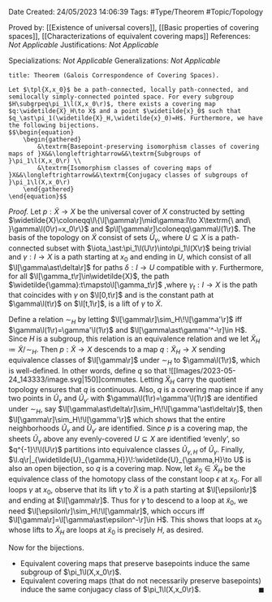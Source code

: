 <div class="topSpace"></div>

Date Created: 24/05/2023 14:06:39
Tags: #Type/Theorem #Topic/Topology

Proved by: [[Existence of universal covers]], [[Basic properties of covering spaces]], [[Characterizations of equivalent covering maps]]
References: <i>Not Applicable</i>
Justifications: <i>Not Applicable</i>

Specializations: <i>Not Applicable</i>
Generalizations: <i>Not Applicable</i>

``` ad-Theorem
title: Theorem (Galois Correspondence of Covering Spaces).

Let $\tpl{X,x_0}$ be a path-connected, locally path-connected, and semilocally simply-connected pointed space. For every subgroup $H\subgrpeq\pi_1\l(X,x_0\r)$, there exists a covering map $q:\widetilde{X}_H\to X$ and a point $\widetilde{x}_0$ such that $q_\ast\pi_1(\widetilde{X}_H,\widetilde{x}_0)=H$. Furthermore, we have the following bijections.
$$\begin{equation}
    \begin{gathered}
        &\textrm{Basepoint-preserving isomorphism classes of covering maps of }X&&\longleftrightarrow&&\textrm{Subgroups of }\pi_1\l(X,x_0\r) \\
        &\textrm{Isomorphism classes of covering maps of }X&&\longleftrightarrow&&\textrm{Conjugacy classes of subgroups of }\pi_1\l(X,x_0\r)
    \end{gathered}
\end{equation}$$

```

<i>Proof.</i> Let $p:\widetilde{X}\to X$ be the universal cover of $X$ constructed by setting $\widetilde{X}\coloneqq\l\{\l[\gamma\r]\mid\gamma:I\to X\textrm{\ and\ }\gamma\l(0\r)=x_0\r\}$ and $p\l[\gamma\r]\coloneqq\gamma\l(1\r)$. The basis of the topology on $\widetilde{X}$ consist of sets $\widetilde{U}_\gamma$, where $U\subseteq X$ is a path-connected subset with $\iota_\ast:\pi_1\l(U\r)\into\pi_1\l(X\r)$ being trivial and $\gamma:I\to X$ is a path starting at $x_0$ and ending in $U$, which consist of all $\l[\gamma\ast\delta\r]$ for paths $\delta:I\to U$ compatible with $\gamma$. Furthermore, for all $\l[\gamma_t\r]\in\widetilde{X}$, the path $\widetilde{\gamma}:t\mapsto\l[\gamma_t\r]$ ,where $\gamma_t:I\to X$ is the path that coincides with $\gamma$ on $\l[0,t\r]$ and is the constant path at $\gamma\l(t\r)$ on $\l[t,1\r]$, is a lift of $\gamma$ to $\widetilde{X}$.

Define a relation $\sim_H$ by letting $\l[\gamma\r]\sim_H\!\l[\gamma'\r]$ iff $\gamma\l(1\r)=\gamma'\l(1\r)$ and $\l[\gamma\ast\gamma'^-\r]\in H$. Since $H$ is a subgroup, this relation is an equivalence relation and we let $\widetilde{X}_H\coloneqq\widetilde{X}/\!\sim_H$. Then $p:\widetilde{X}\to X$ descends to a map $q:\widetilde{X}_H\to X$ sending equivalence classes of $\l[\gamma\r]$ under $\sim_H$ to $\gamma\l(1\r)$, which is well-defined. In other words, define $q$ so that
![[Images/2023-05-24_143333/image.svg|150]]commutes. Letting $\widetilde{X}_H$ carry the quotient topology ensures that $q$ is continuous. Also, $q$ is a covering map since if any two points in $\widetilde{U}_\gamma$ and $\widetilde{U}_{\gamma'}$ with $\gamma\l(1\r)=\gamma'\l(1\r)$ are identified under $\sim_H$, say $\l[\gamma\ast\delta\r]\sim_H\!\l[\gamma'\ast\delta\r]$, then $\l[\gamma\r]\sim_H\!\l[\gamma'\r]$ which shows that the entire neighborhoods $\widetilde{U}_\gamma$ and $\widetilde{U}_{\gamma'}$ are identified. Since $p$ is a covering map, the sheets $\widetilde{U}_\gamma$ above any evenly-covered $U\subseteq X$ are identified ‘evenly$\textrm{'}$, so $q^{-1}\!\l(U\r)$ partitions into equivalence classes $\widetilde{U}_{\gamma,H}$ of $\widetilde{U}_\gamma$. Finally, $\l.q\r|_{\widetilde{U}_{\gamma,H}}\!:\widetilde{U}_{\gamma,H}\to U$ is also an open bijection, so $q$ is a covering map. Now, let $\widetilde{x}_0\in\widetilde{X}_H$ be the equivalence class of the homotopy class of the constant loop $\epsilon$ at $x_0$. For all loops $\gamma$ at $x_0$, observe that its lift $\widetilde{\gamma}$ to $\widetilde{X}$ is a path starting at $\l[\epsilon\r]$ and ending at $\l[\gamma\r]$. Thus for $\widetilde{\gamma}$ to descend to a loop at $\widetilde{x}_0$, we need $\l[\epsilon\r]\sim_H\!\l[\gamma\r]$, which occurs iff $\l[\gamma\r]=\l[\gamma\ast\epsilon^-\r]\in H$. This shows that loops at $x_0$ whose lifts to $\widetilde{X}_H$ are loops at $\widetilde{x}_0$ is precisely $H$, as desired.

Now for the bijections.
* Equivalent covering maps that preserve basepoints induce the same subgroup of $\pi_1\l(X,x_0\r)$.
* Equivalent covering maps (that do not necessarily preserve basepoints) induce the same conjugacy class of $\pi_1\l(X,x_0\r)$.<span style="float:right;">$\blacksquare$</span>

